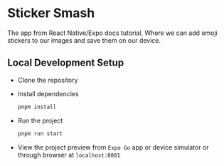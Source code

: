 # Sticker Smash

The app from React Native/Expo docs tutorial, Where we can add emoji stickers to our images and save them on our device.

## Local Development Setup

- Clone the repository

- Install dependencies

  ```sh
  pnpm install
  ```

- Run the project

  ```sh
  pnpm run start
  ```

- View the project preview from `Expo Go` app or device simulator or through browser at `localhost:8081`
